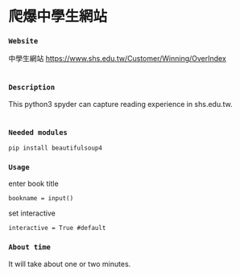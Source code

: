 # 爬爆中學生網站

### `Website`
中學生網站
https://www.shs.edu.tw/Customer/Winning/OverIndex
<br><br>
### `Description` 
This python3 spyder can capture reading experience in shs.edu.tw.
<br><br>
### `Needed modules`
    pip install beautifulsoup4

### `Usage`

enter book title <br>

    bookname = input()
set interactive <br>

    interactive = True #default
### `About time`
It will take about one or two minutes.
